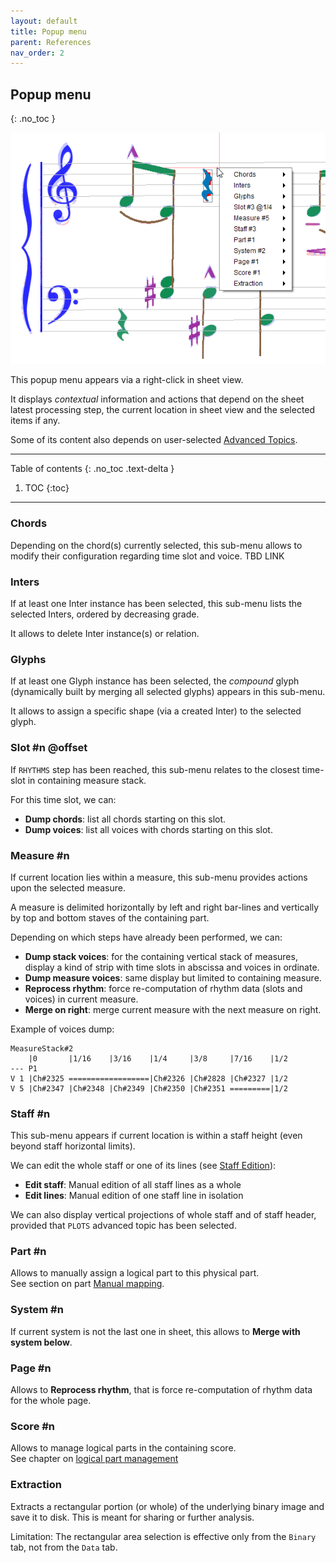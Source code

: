 ```yaml
---
layout: default
title: Popup menu
parent: References
nav_order: 2
---
```

## Popup menu
{: .no_toc }

![](../assets/images/popup_menu.png)

This popup menu appears via a right-click in sheet view.

It displays _contextual_ information and actions that depend on the sheet latest processing step,
the current location in sheet view and the selected items if any.

Some of its content also depends on user-selected [Advanced Topics](../advanced/topics.md).

---
Table of contents
{: .no_toc .text-delta }

1. TOC
{:toc}
---

### Chords
Depending on the chord(s) currently selected, this sub-menu allows to modify their configuration
regarding time slot and voice.
TBD LINK

### Inters
If at least one Inter instance has been selected, this sub-menu lists the selected Inters,
ordered by decreasing grade.

It allows to delete Inter instance(s) or relation.

### Glyphs
If at least one Glyph instance has been selected, the _compound_ glyph
(dynamically built by merging all selected glyphs) appears in this sub-menu.

It allows to assign a specific shape (via a created Inter) to the selected glyph.

### Slot #n @offset
If `RHYTHMS` step has been reached, this sub-menu relates to the closest time-slot in containing
measure stack.

For this time slot, we can:
* **Dump chords**: list all chords starting on this slot.
* **Dump voices**: list all voices with chords starting on this slot.

### Measure #n
If current location lies within a measure, this sub-menu provides actions upon the selected measure.

A measure is delimited horizontally by left and right bar-lines and vertically by top and bottom
staves of the containing part.

Depending on which steps have already been performed, we can:
* **Dump stack voices**: for the containing vertical stack of measures, display a kind of strip
with time slots in abscissa and voices in ordinate.
* **Dump measure voices**: same display but limited to containing measure.
* **Reprocess rhythm**: force re-computation of rhythm data (slots and voices) in current measure.
* **Merge on right**: merge current measure with the next measure on right.

Example of voices dump:
```
MeasureStack#2
    |0       |1/16    |3/16    |1/4     |3/8     |7/16    |1/2
--- P1
V 1 |Ch#2325 ==================|Ch#2326 |Ch#2828 |Ch#2327 |1/2
V 5 |Ch#2347 |Ch#2348 |Ch#2349 |Ch#2350 |Ch#2351 =========|1/2
```

### Staff #n
This sub-menu appears if current location is within a staff height
(even beyond staff horizontal limits).

We can edit the whole staff or one of its lines (see [Staff Edition](../ui_tools/staff_editor.md)):
- **Edit staff**: Manual edition of all staff lines as a whole
- **Edit lines**: Manual edition of one staff line in isolation

We can also display vertical projections of whole staff and of staff header,
provided that ``PLOTS`` advanced topic has been selected.

### Part #n
Allows to manually assign a logical part to this physical part.  
See section on part [Manual mapping](../specific/logical_parts.md#manual-mapping).

### System #n
If current system is not the last one in sheet, this allows to **Merge with system below**.

### Page #n
Allows to **Reprocess rhythm**, that is force re-computation of rhythm data for the whole page.

### Score #n
Allows to manage logical parts in the containing score.  
See chapter on [logical part management](../specific/logical_parts.md)

### Extraction
Extracts a rectangular portion (or whole) of the underlying binary image and save it to disk.
This is meant for sharing or further analysis.

Limitation: The rectangular area selection is effective only from the `Binary` tab,
not from the `Data` tab.
